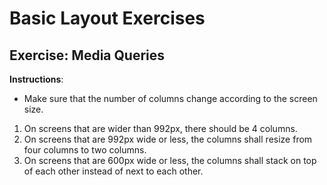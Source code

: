 # Basic Layout Exercises

## Exercise: Media Queries

**Instructions**:

+ Make sure that the number of columns change according to the screen size.
1. On screens that are wider than 992px, there should be 4 columns.
1. On screens that are 992px wide or less, the columns shall resize from four columns to two columns.
1. On screens that are 600px wide or less, the columns shall stack on top of each other instead of next to each other.
